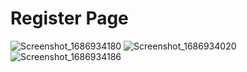 # Register Page 

![Screenshot_1686934180](https://github.com/sumeyye-sahin/Register/assets/58478124/74e19d4c-0df4-47dd-9916-3bc9c71ca5de)
![Screenshot_1686934020](https://github.com/sumeyye-sahin/Register/assets/58478124/695aefec-4882-43c1-91a2-3c7438147cb8)
![Screenshot_1686934186](https://github.com/sumeyye-sahin/Register/assets/58478124/0595a072-4919-41f1-888b-b307b56d1e2e)
